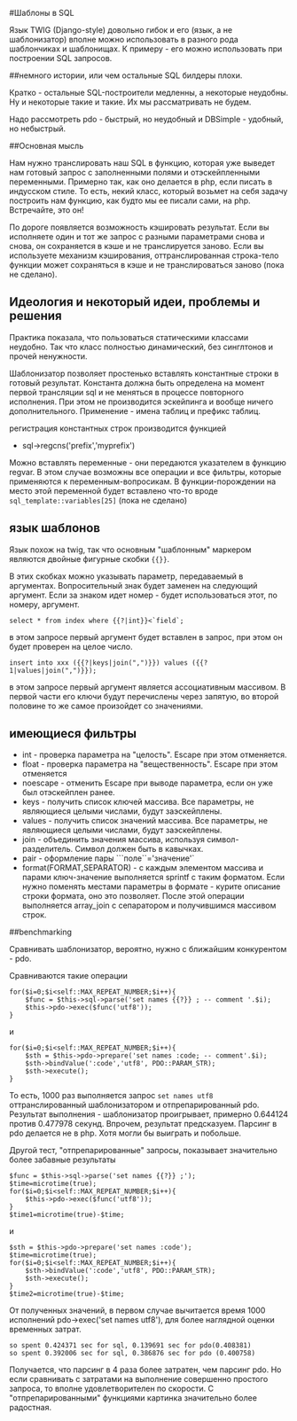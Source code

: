 #Шаблоны в SQL

Язык TWIG (Django-style) довольно гибок и его (язык, а не шаблонизатор) вполне можно использовать в разного рода шаблончиках и шаблонищах. К примеру - его можно использовать при построении SQL запросов.

##немного истории, или чем остальные SQL билдеры плохи.

Кратко - остальные SQL-построители медленны, а некоторые неудобны. Ну и некоторые такие и такие. Их мы рассматривать не будем.

Надо рассмотреть pdo - быстрый, но неудобный и DBSimple - удобный, но небыстрый.

##Основная мысль

Нам нужно транслировать наш SQL в функцию, которая уже выведет нам готовый запрос с заполненными полями и отэскейпленными переменными. Примерно так, как оно делается в php, если писать в индусском стиле. То есть, некий класс, который возьмет на себя задачу построить нам функцию, как будто мы ее писали сами, на php. Встречайте, это он!

По дороге появляется возможность кэшировать результат. Если вы исполняете один и тот же запрос с разными параметрами снова и снова, он сохраняется в кэше и не транслируется заново. Если вы используете механизм кэширования, оттранслированная строка-тело функции может сохраняться в кэше и не транслироваться заново (пока не сделано).

## Идеология и некоторый идеи, проблемы и решения

Практика показала, что пользоваться статическими классами неудобно. Так что класс полностью динамический, без синглтонов и прочей ненужности.

Шаблонизатор позволяет простенько вставлять константные строки в готовый результат. Константа должна быть определена на момент первой трансляции sql и не меняться в процессе повторного исполнения. При этом не производится эскейпинга и вообще ничего дополнительного. Применение - имена таблиц и префикс таблиц.

регистрация константных строк производится функцией

 - sql->regcns('prefix','myprefix')

Можно вставлять переменные - они передаются указателем в функцию regvar. В этом случае возможны все операции и все фильтры, которые применяются к переменным-вопросикам. В функции-порождении на место этой переменной будет вставлено что-то вроде `sql_template::variables[25]`  (пока не сделано)

## язык шаблонов

Язык похож на twig, так что основным "шаблонным" маркером являются двойные фигурные скобки `{{}}`.

В этих скобках можно указывать параметр, передаваемый в аргументах. Вопросительный знак будет заменен на следующий аргумент. Если за знаком идет номер - будет использоваться этот, по номеру, аргумент.

    select * from index where {{?|int}}<`field`;

в этом запросе первый аргумент будет вставлен в запрос, при этом он будет проверен на целое число.

    insert into xxx ({{?|keys|join(",")}}) values ({{?1|values|join(",")}});

в этом запросе первый аргумент является ассоциативным массивом. В первой части его ключи будут перечислены через запятую, во второй половине то же самое произойдет со значениями.

## имеющиеся фильтры

- int - проверка параметра на "целость". Escape при этом отменяется.
- float - проверка параметра на "вещественность". Escape при этом отменяется
- noescape - отменить Escape при выводе параметра, если он уже был отэскейплен ранее.
- keys - получить список ключей массива. Все параметры, не являющиеся целыми числами, будут заэскейплены.
- values - получить список значений массива. Все параметры, не являющиеся целыми числами, будут заэскейплены.
- join - объединить значения массива, используя символ-разделитель. Символ должен быть в кавычках.
- pair - оформление пары ```поле``='значение'`
- format(FORMAT,SEPARATOR) - с каждым элементом массива и парами ключ-значение выполняется sprintf с таким форматом. Если нужно поменять местами параметры в формате - курите описание строки формата, оно это позволяет. После этой операции выполняется array_join с сепаратором и получившимся массивом строк.


##benchmarking

Сравнивать шаблонизатор, вероятно, нужно с ближайшим конкурентом - pdo.

Сравниваются такие операции

    for($i=0;$i<self::MAX_REPEAT_NUMBER;$i++){
        $func = $this->sql->parse('set names {{?}} ; -- comment '.$i);
        $this->pdo->exec($func('utf8'));
    }

и

    for($i=0;$i<self::MAX_REPEAT_NUMBER;$i++){
        $sth = $this->pdo->prepare('set names :code; -- comment'.$i);
        $sth->bindValue(':code','utf8', PDO::PARAM_STR);
        $sth->execute();
    }

То есть, 1000 раз выполняется запрос `set names utf8` оттранслированный шаблонизатором и отпрепарированный pdo.
Результат выполнения - шаблонизатор проигрывает, примерно  0.644124 против 0.477978 секунд. Впрочем, результат предсказуем. Парсинг в pdo делается не в php. Хотя могли бы выиграть и побольше.

Другой тест, "отпрепарированные" запросы, показывает значительно более забавные результаты

    $func = $this->sql->parse('set names {{?}} ;');
    $time=microtime(true);
    for($i=0;$i<self::MAX_REPEAT_NUMBER;$i++){
        $this->pdo->exec($func('utf8'));
    }
    $time1=microtime(true)-$time;

и

    $sth = $this->pdo->prepare('set names :code');
    $time=microtime(true);
    for($i=0;$i<self::MAX_REPEAT_NUMBER;$i++){
        $sth->bindValue(':code','utf8', PDO::PARAM_STR);
        $sth->execute();
    }
    $time2=microtime(true)-$time;

От полученных значений, в первом случае вычитается время 1000 исполнений pdo->exec('set names utf8'), для более наглядной оценки временных затрат.

    so spent 0.424371 sec for sql, 0.139691 sec for pdo(0.408381)
    so spent 0.392006 sec for sql, 0.386876 sec for pdo (0.400758)

Получается, что парсинг в 4 раза более затратен, чем парсинг pdo. Но если сравнивать с затратами на выполнение совершенно простого запроса, то вполне удовлетворителен по скорости.
С "отпрепарированными" функциями картинка значительно более радостная.